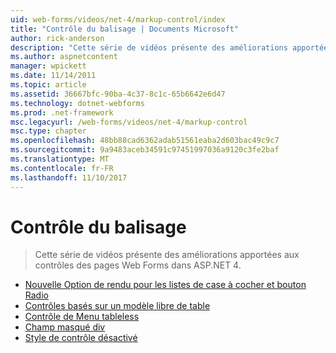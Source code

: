 ```yaml
---
uid: web-forms/videos/net-4/markup-control/index
title: "Contrôle du balisage | Documents Microsoft"
author: rick-anderson
description: "Cette série de vidéos présente des améliorations apportées aux contrôles des pages Web Forms dans ASP.NET 4."
ms.author: aspnetcontent
manager: wpickett
ms.date: 11/14/2011
ms.topic: article
ms.assetid: 36667bfc-90ba-4c37-8c1c-65b6642e6d47
ms.technology: dotnet-webforms
ms.prod: .net-framework
msc.legacyurl: /web-forms/videos/net-4/markup-control
msc.type: chapter
ms.openlocfilehash: 48bb88cad6362adab51561eaba2d603bac49c9c7
ms.sourcegitcommit: 9a9483aceb34591c97451997036a9120c3fe2baf
ms.translationtype: MT
ms.contentlocale: fr-FR
ms.lasthandoff: 11/10/2017
---
```

<a name="markup-control"></a>Contrôle du balisage
====================
> Cette série de vidéos présente des améliorations apportées aux contrôles des pages Web Forms dans ASP.NET 4.


- [Nouvelle Option de rendu pour les listes de case à cocher et bouton Radio](aspnet-4-quick-hit-new-rendering-option-for-check-box-lists-and-radio-button-lists.md)
- [Contrôles basés sur un modèle libre de table](aspnet-4-quick-hit-table-free-templated-controls.md)
- [Contrôle de Menu tableless](aspnet-4-quick-hit-tableless-menu-control.md)
- [Champ masqué div](aspnet-4-quick-hit-hidden-field-divs.md)
- [Style de contrôle désactivé](aspnet-4-quick-hit-disabled-control-styling.md)
